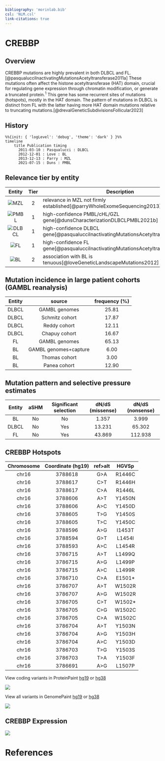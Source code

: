 ```yaml
---
bibliography: 'morinlab.bib'
csl: 'NLM.csl'
link-citations: true
---
```


# CREBBP

## Overview
CREBBP mutations are highly prevalent in both DLBCL and FL.[@pasqualucciInactivatingMutationsAcetyltransferase2011a] These mutations often affect the histone acetyltransferase (HAT) domain, crucial for regulating gene expression through chromatin modification, or generate a truncated protein.<sup>1</sup> This gene has some recurrent sites of mutations (hotspots), mostly in the HAT domain. The pattern of mutations in DLBCL is distinct from FL with the latter having more HAT domain mutations relative to truncating mutations.[@drevalGeneticSubdivisionsFollicular2023]  

## History

```mermaid
%%{init: { 'logLevel': 'debug', 'theme': 'dark' } }%%
timeline
    title Publication timing
      2011-03-10 : Pasqualucci : DLBCL
      2012-12-01 : Love : BL
      2013-12-13 : Parry : MZL
      2021-07-15 : Duns : PMBL
```

## Relevance tier by entity

|Entity|Tier|Description                           |
|:------:|:----:|--------------------------------------|
|![MZL](images/icons/MZL_tier2.png)|2|relevance in MZL not firmly established[@parryWholeExomeSequencing2013] |
|![PMBL](images/icons/PMBL_tier1.png)|1|high-confidence PMBL/cHL/GZL gene[@dunsCharacterizationDLBCLPMBL2021b] |
|![DLBCL](images/icons/DLBCL_tier1.png) |1   |high-confidence DLBCL gene[@pasqualucciInactivatingMutationsAcetyltransferase2011a]            |
|![FL](images/icons/FL_tier1.png)    |1   |high-confidence FL gene[@pasqualucciInactivatingMutationsAcetyltransferase2011a]               |
|![BL](images/icons/BL_tier2.png)    |2   |association with BL is tenuous[@loveGeneticLandscapeMutations2012]|

## Mutation incidence in large patient cohorts (GAMBL reanalysis)

|Entity|source               |frequency (%)|
|:------:|:---------------------:|:-------------:|
|DLBCL |GAMBL genomes        |25.81        |
|DLBCL |Schmitz cohort       |17.87        |
|DLBCL |Reddy cohort         |12.11        |
|DLBCL |Chapuy cohort        |16.67        |
|FL    |GAMBL genomes        |65.13        |
|BL    |GAMBL genomes+capture| 6.00        |
|BL    |Thomas cohort        | 3.00        |
|BL    |Panea cohort         |12.90        |

## Mutation pattern and selective pressure estimates

|Entity|aSHM|Significant selection|dN/dS (missense)|dN/dS (nonsense)|
|:------:|:----:|:---------------------:|:----------------:|:----------------:|
|BL    |No  |No                   | 1.357          |  3.999         |
|DLBCL |No  |Yes                  |13.231          | 65.302         |
|FL    |No  |Yes                  |43.869          |112.938         |


## CREBBP Hotspots

| Chromosome |Coordinate (hg19) | ref>alt | HGVSp | 
 | :---:| :---: | :--: | :---: |
| chr16 | 3788618 | G>A | R1446C |
| chr16 | 3788617 | C>T | R1446H |
| chr16 | 3788617 | C>A | R1446L |
| chr16 | 3788606 | A>T | Y1450N |
| chr16 | 3788606 | A>C | Y1450D |
| chr16 | 3788605 | T>G | Y1450S |
| chr16 | 3788605 | T>C | Y1450C |
| chr16 | 3788596 | A>G | I1453T |
| chr16 | 3788594 | G>T | L1454I |
| chr16 | 3788593 | A>C | L1454R |
| chr16 | 3786715 | A>T | L1499Q |
| chr16 | 3786715 | A>G | L1499P |
| chr16 | 3786715 | A>C | L1499R |
| chr16 | 3786710 | C>A | E1501* |
| chr16 | 3786707 | A>T | W1502R |
| chr16 | 3786707 | A>G | W1502R |
| chr16 | 3786705 | C>T | W1502* |
| chr16 | 3786705 | C>G | W1502C |
| chr16 | 3786705 | C>A | W1502C |
| chr16 | 3786704 | A>T | Y1503N |
| chr16 | 3786704 | A>G | Y1503H |
| chr16 | 3786704 | A>C | Y1503D |
| chr16 | 3786703 | T>G | Y1503S |
| chr16 | 3786703 | T>A | Y1503F |
| chr16 | 3786691 | A>G | L1507P |

View coding variants in ProteinPaint [hg19](https://morinlab.github.io/LLMPP/GAMBL/CREBBP_protein.html)  or [hg38](https://morinlab.github.io/LLMPP/GAMBL/CREBBP_protein_hg38.html)

![](images/proteinpaint/CREBBP_NM_004380.svg)

View all variants in GenomePaint [hg19](https://morinlab.github.io/LLMPP/GAMBL/CREBBP.html)  or [hg38](https://morinlab.github.io/LLMPP/GAMBL/CREBBP_hg38.html)

![](images/proteinpaint/CREBBP.svg)

## CREBBP Expression
![](images/gene_expression/CREBBP_by_pathology.svg)
<!-- ORIGIN: pasqualucciInactivatingMutationsAcetyltransferase2011a -->
<!-- FL: pasqualucciInactivatingMutationsAcetyltransferase2011a -->
<!-- BL: loveGeneticLandscapeMutations2012 -->
<!-- BL: loveGeneticLandscapeMutations2012 -->
<!-- DLBCL: pasqualucciInactivatingMutationsAcetyltransferase2011a -->
<!-- MZL: parryWholeExomeSequencing2013 -->

# References

<!-- PMBL: dunsCharacterizationDLBCLPMBL2021b -->
